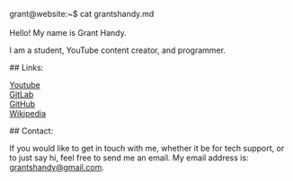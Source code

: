 <span id="a">grant@website</span>:<span id="c">~$</span> cat grantshandy.md<br/><br/>
Hello! My name is Grant Handy.<!-- laglaglaglaglaglaglaglaglaglaglaglag --><p> I am a student, YouTube content creator, and programmer.</p><!-- qowifjqwoeijfoqweijfqweoifjqweofijqweoqwoijefoqwijefoijfqiwoefjj -->
<p>## Links:</p><!- oqwipjefqwioefjwioqfjoiqwjfeioqwjefoi -->
<p><a href="https://www.youtube.com/channel/UCeLzMaLtQXluv0Q2z94obFA/">Youtube</a><br><!-- owlsqweoifjqwoefi --><a href="https://gitlab.com/DefunctLizard">GitLab</a><br><!-- owlsqweoifjqwoefi --><a href="https://github.com/DefunctLizard/DefunctLizard">GitHub</a><br><!-- owlsqweoifjqwoefi --><a href="https://en.wikipedia.org/wiki/User:Grant_Handy">Wikipedia</a></p><!-- owlsqweoifjqwoefi -->
<p>## Contact:</p><!- oqwipjefqwioefjwioqfjoiqwjfeioqwjefoi -->
<p>If you would like to get in touch with me, whether it be for tech support, or to just say hi<!-- slightdelayhere-->, feel free to send me an email.<!-- longlongcomment --> My email address is: <a href="mailto:grantshandy@gmail.com">grantshandy@gmail.com</a>.</p>
